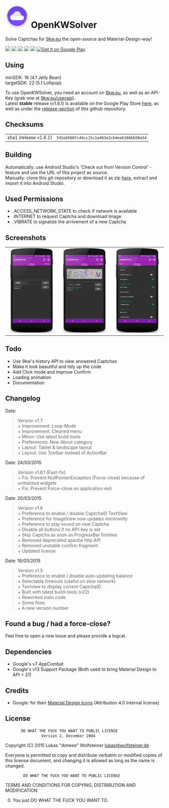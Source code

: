 <img width="75px" height="75px" src="Icon.png" />  OpenKWSolver
=================================================================

Solve Captchas for [9kw.eu](http://www.9kw.eu/) the open-source and Material-Design-way!

<img src="http://img.shields.io/github/issues/dotWee/OpenKWSolver.svg" />
<img src="http://img.shields.io/github/forks/dotWee/OpenKWSolver.svg" />

<img src="http://img.shields.io/badge/code-java-red.svg" />
<img src="http://img.shields.io/badge/license-WTFPL%2F2.0-blue.svg" />
<img src="http://img.shields.io/badge/release-1.6.1-lightgrey.svg" />

<a href="https://play.google.com/store/apps/details?id=de.dotwee.openkwsolver">
  <img alt="Get it on Google Play"
       src="https://developer.android.com/images/brand/en_generic_rgb_wo_45.png" />
</a>

Using
-----

minSDK: 16 (4.1 Jelly Bean)
<br>targetSDK: 22 (5.1 Lollipop)

To use OpenKWSolver, you need an account on [9kw.eu](http://www.9kw.eu/), as well as an API-Key (grab one at [9kw.eu/userapi](http://www.9kw.eu/userapi.html)).
<br>Latest **stable** release (v1.6.1) is available on the Google Play Store [here](https://play.google.com/store/apps/details?id=de.dotwee.openkwsolver), as well as under the [release-section](https://github.com/dotWee/OpenKWSolver/releases) of this github repository.

Checksums
---------

<table>
  <tr>
    <td>sha1 (release v1.6.1)</td>
    <td><code>541eb568fc44cc15c1a463e2cb4eeb166bb50a54</code></td>
  </tr>
</table>

Building
--------

Automatically: use Android Studio's 'Check out from Version Control' - feature and use the URL of this project as source. <br>
Manually: clone this git-repository or download it as zip [here](https://github.com/dotwee/OpenKWSolver/archive/master.zip), extract and import it into Android Studio.

Used Permissions
----------------

+ .ACCESS_NETWORK_STATE to check if network is available
+ .INTERNET to request Captcha and download Image
+ .VIBRATE to signalize the arrivement of a new Captcha

Screenshots
-----------

<table style="border: 0px;">
    <tr>
        <td><img width="200px" src="art/ScreenshotNormal.png" /></td>
        <td><img width="200px" src="art/ScreenshotWithCaptcha.png" /></td>
        <td><img width="200px" src="art/ScreenshotSettings.png" /></td>
    </tr>
</table>

Todo
----

+ Use 9kw's history API to view answered Captchas
+ Make it look beautiful and tidy up the code
+ Add Click mode and improve Confirm
+ Loading animation
+ Documentation

Changelog
---------

Date:
> Version v1.7
<br>+ Improvement: Loop-Mode
<br>+ Improvement: Cleaned menu
<br>+ Minor: Use latest build-tools
<br>+ Preferences: New About category
<br>+ Layout: Tablet & landscape layout
<br>+ Layout: Use Toolbar instead of ActionBar

Date: 24/03/2015
> Version v1.6.1 (Fast-fix)
<br>+ Fix: Prevent NullPointerException (Force-close) because of unitialized widgets
<br>+ Fix: Prevent Force-close on application exit

Date: 20/03/2015
> Version v1.6
<br>+ Preference to enable / disable CaptchaID TextView
<br>+ Preference for ImageView now updates imminently
<br>+ Preference to play sound on new Captcha
<br>+ Disable all buttons if no API-key is set
<br>+ Skip Captcha as soon as ProgressBar finishes
<br>+ Removed deprecated apache http API
<br>+ Removed unstable confirm fragment
<br>+ Updated license

Date: 16/03/2015
> Version v1.5
<br>+ Preference to enable / disable auto-updating balance
<br>+ Selectable timeouts (useful on slow network)
<br>+ Textview to display current CaptchaID
<br>+ Built with latest build-tools (v22)
<br>+ Reworked main code
<br>+ Some fixes
<br>+ A new version number

Found a bug / had a force-close?
--------------------------------

Feel free to open a new Issue and please provide a logcat.

Dependencies
------------

+ Google's v7 AppCombat
+ Google's v13 Support Package
(Both used to bring Material Design to API < 21)

Credits
-------

+ Google: for their [Material Design Icons](https://github.com/google/material-design-icons) (Attribution 4.0 Internal license)

License
-------

           DO WHAT THE FUCK YOU WANT TO PUBLIC LICENSE
                    Version 2, December 2004

 Copyright (C) 2015 Lukas "dotwee" Wolfsteiner <lukas@wolfsteiner.de>

 Everyone is permitted to copy and distribute verbatim or modified
 copies of this license document, and changing it is allowed as long
 as the name is changed.

            DO WHAT THE FUCK YOU WANT TO PUBLIC LICENSE
   TERMS AND CONDITIONS FOR COPYING, DISTRIBUTION AND MODIFICATION

  0. You just DO WHAT THE FUCK YOU WANT TO.
